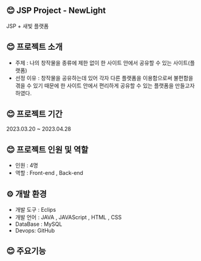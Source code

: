 ## 😊 JSP Project - NewLight
JSP + 새빛 플랫폼

## 😊 프로젝트 소개
- 주제 : 나의 창작물을 종류에 제한 없이 한 사이트 안에서 공유할 수 있는 사이트(플랫폼)
- 선정 이유 : 창작물을 공유하는데 있어 각자 다른 플랫폼을 이용함으로써 불편함을 겪을 수 있기 때문에 한 사이트 안에서 편리하게 공유할 수 있는 플랫폼을 만들고자 하였다.

## 😊 프로젝트 기간
2023.03.20 ~ 2023.04.28

## 😊 프로젝트 인원 및 역할
- 인원 : 4명
- 역할 : Front-end , Back-end

## ⚙ 개발 환경
- 개발 도구 : Eclips
- 개발 언어 : JAVA , JAVAScript , HTML , CSS
- DataBase : MySQL
- Devops: GitHub

## 😊 주요기능
